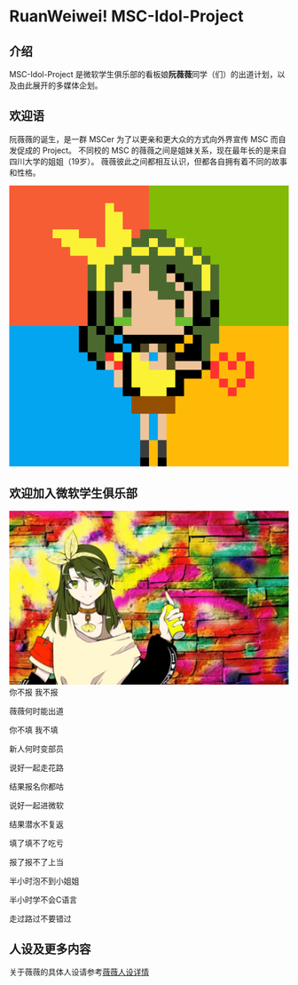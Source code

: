 # RuanWeiwei! MSC-Idol-Project

## 介绍

MSC-Idol-Project 是微软学生俱乐部的看板娘**阮薇薇**同学（们）的出道计划，以及由此展开的多媒体企划。

## 欢迎语

阮薇薇的诞生，是一群 MSCer 为了以更亲和更大众的方式向外界宣传 MSC 而自发促成的 Project。
不同校的 MSC 的薇薇之间是姐妹关系，现在最年长的是来自四川大学的姐姐（19岁）。
薇薇彼此之间都相互认识，但都各自拥有着不同的故事和性格。

![薇薇爱你哟~](./pictures/seu/pixel_version/ruanWeiwei_32px_preview.png)

## 欢迎加入微软学生俱乐部

![avatar](./pictures/usetc/rww001.jpeg)
你不报 我不报

薇薇何时能出道

你不填 我不填

新人何时变部员

说好一起走花路

结果报名你都咕

说好一起进微软

结果潜水不复返

填了填不了吃亏

报了报不了上当

半小时泡不到小姐姐

半小时学不会C语言

走过路过不要错过

## 人设及更多内容

关于薇薇的具体人设请参考[薇薇人设详情](./src/setup.md)